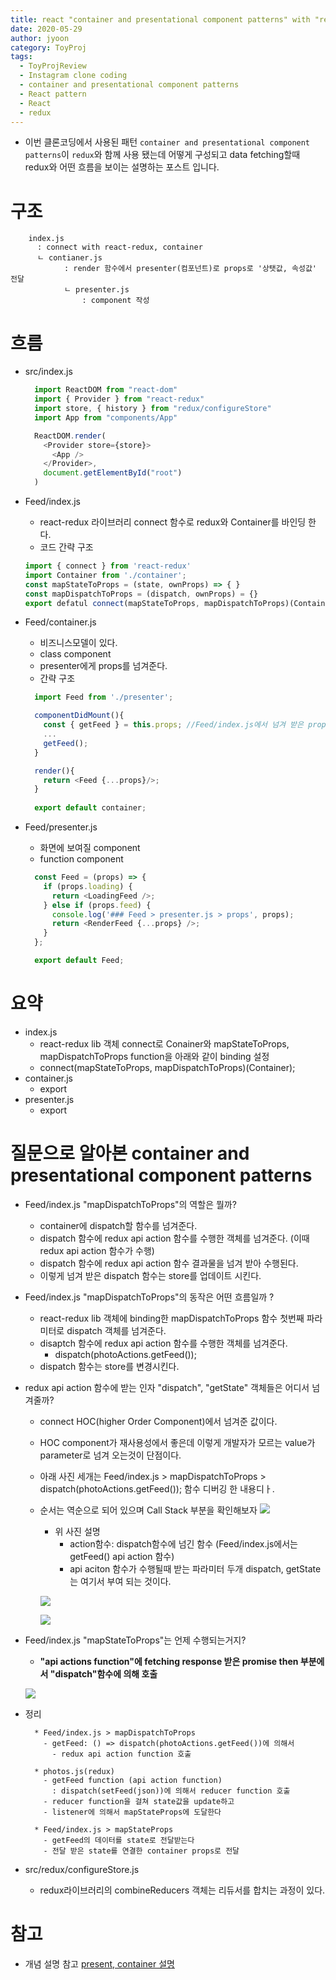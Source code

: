 ```yaml
---
title: react "container and presentational component patterns" with "redux"
date: 2020-05-29
author: jyoon
category: ToyProj
tags:
  - ToyProjReview
  - Instagram clone coding
  - container and presentational component patterns
  - React pattern
  - React
  - redux
---
```


- 이번 클론코딩에서 사용된 패턴 `container and presentational component patterns`이 `redux`와 함께 사용 됐는데 어떻게 구성되고 data fetching할때 redux와 어떤 흐름을 보이는 설명하는 포스트 입니다.

# 구조

```
	index.js
	  : connect with react-redux, container
	  ㄴ contianer.js
			: render 함수에서 presenter(컴포넌트)로 props로 '상탯값, 속성값' 전달
			ㄴ presenter.js
				: component 작성
```

# 흐름

- src/index.js

  ```js
    import ReactDOM from "react-dom"
    import { Provider } from "react-redux"
    import store, { history } from "redux/configureStore"
    import App from "components/App"

    ReactDOM.render(
      <Provider store={store}>
        <App />
      </Provider>,
      document.getElementById("root")
    )
  ```

- Feed/index.js
  - react-redux 라이브러리 connect 함수로 redux와 Container를 바인딩 한다.  
  - 코드 간략 구조 

  ```js
  import { connect } from 'react-redux'
  import Container from './container';
  const mapStateToProps = (state, ownProps) => { }
  const mapDispatchToProps = (dispatch, ownProps) = {}
  export defatul connect(mapStateToProps, mapDispatchToProps)(Container);
  ```

- Feed/container.js
  - 비즈니스모델이 있다.
  - class component
  - presenter에게 props를 넘겨준다.
  - 간략 구조 
  
  ```js
    import Feed from './presenter';

    componentDidMount(){
      const { getFeed } = this.props; //Feed/index.js에서 넘겨 받은 props
      ...
      getFeed();
    }

    render(){
      return <Feed {...props}/>;
    }
    
    export default container;
  ```

- Feed/presenter.js
  - 화면에 보여질 component
  - function component

  ```js
    const Feed = (props) => {
      if (props.loading) {
        return <LoadingFeed />;
      } else if (props.feed) {
        console.log('### Feed > presenter.js > props', props);
        return <RenderFeed {...props} />;
      }
    };

    export default Feed;
  ```

# 요약

- index.js
  - react-redux lib 객체 connect로 Conainer와 mapStateToProps, mapDispatchToProps function을 아래와 같이 binding 설정
  - connect(mapStateToProps, mapDispatchToProps)(Container);
- container.js
  - export <PRESENTER-COMPONENT state={state} props={props}>
- presenter.js
  - export <COMPONENT>

# 질문으로 알아본 container and presentational component patterns

- Feed/index.js "mapDispatchToProps"의 역할은 뭘까?
  - container에 dispatch할 함수를 넘겨준다.
  - dispatch 함수에 redux api action 함수를 수행한 객체를 넘겨준다. (이때 redux api action 함수가 수행)
  - dispatch 함수에 redux api action 함수 결과물을 넘겨 받아 수행된다. 
  - 이렇게 넘겨 받은 dispatch 함수는 store를 업데이트 시킨다.

- Feed/index.js "mapDispatchToProps"의 동작은 어떤 흐름일까 ? 
  - react-redux lib 객체에 binding한 mapDispatchToProps 함수 첫번째 파라미터로 dispatch 객체를 넘겨준다.
  - disaptch 함수에 redux api action 함수를 수행한 객체를 넘겨준다.
    - dispatch(photoActions.getFeed());
  - dispatch 함수는 store를 변경시킨다.
  
- redux api action 함수에 받는 인자 "dispatch", "getState" 객체들은 어디서 넘겨줄까? 
  - connect HOC(higher Order Component)에서 넘겨준 값이다.
  - HOC component가 재사용성에서 좋은데 이렇게 개발자가 모르는 value가 parameter로 넘겨 오는것이 단점이다.

  - 아래 사진 세개는 Feed/index.js > mapDispatchToProps > dispatch(photoActions.getFeed()); 함수 디버깅 한 내용디ㅏ.
  - 순서는 역순으로 되어 있으며 Call Stack 부분을 확인해보자
    ![](./dispatch3.png)
    - 위 사진 설명
      - action함수: dispatch함수에 넘긴 함수 (Feed/index.js에서는 getFeed() api action 함수)
      - api aciton 함수가 수행될때 받는 파라미터 두개 dispatch, getState는 여기서 부여 되는 것이다.

    ![](./dispatch2.png)

    ![](./dispatch1.png)

- Feed/index.js "mapStateToProps"는 언제 수행되는거지?
  - **"api actions function"에 fetching response 받은 promise then 부분에서 "dispatch"함수에 의해 호출**

  ![](./mapStateToPropsFunctionStartPoint.png)
  

- 정리
    ```
      * Feed/index.js > mapDispatchToProps
        - getFeed: () => dispatch(photoActions.getFeed())에 의해서 
          - redux api action function 호출

      * photos.js(redux)
        - getFeed function (api action function)
          : dispatch(setFeed(json))에 의해서 reducer function 호출
        - reducer function을 걸쳐 state값을 update하고 
        - listener에 의해서 mapStateProps에 도달한다

      * Feed/index.js > mapStateProps
        - getFeed의 데이터를 state로 전달받는다
        - 전달 받은 state를 연결한 container props로 전달
    ```

- src/redux/configureStore.js
  - redux라이브러리의 combineReducers 객체는 리듀서를 합치는 과정이 있다.

# 참고

- 개념 설명 참고
  [present, container 설명](https://scotch.io/courses/5-essential-react-concepts-to-know-before-learning-redux/presentational-and-container-component-pattern-in-react)
